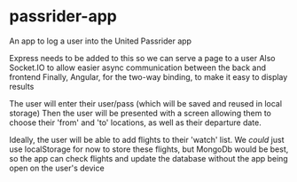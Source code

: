 # passrider-app
An app to log a user into the United Passrider app

Express needs to be added to this so we can serve a page to a user
Also Socket.IO to allow easier async communication between the back and frontend
Finally, Angular, for the two-way binding, to make it easy to display results


The user will enter their user/pass (which will be saved and reused in local storage)
Then the user will be presented with a screen allowing them to choose their 'from' and 'to' locations, as well as their departure date.

Ideally, the user will be able to add flights to their 'watch' list.
We *could* just use localStorage for now to store these flights, but MongoDb would be best, so the app can check flights and update the database without the app being open on the user's device
